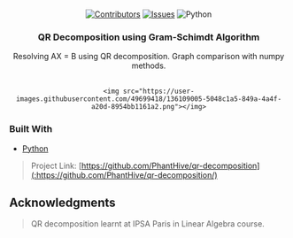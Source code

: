 <div id="top"></div>
<!--
*** Thanks for checking out the Best-README-Template. If you have a suggestion
*** that would make this better, please fork the repo and create a pull request
*** or simply open an issue with the tag "enhancement".
*** Don't forget to give the project a star!
*** Thanks again! Now go create something AMAZING! :D
-->




<!-- PROJECT LOGO -->
<br />
<div align="center">

[![Contributors][contributors-shield]][contributors-url]
[![Issues][issues-shield]][issues-url]
![Python](https://img.shields.io/badge/Python-3.9-brightgreen?&style=for-the-badge)

<h3 align="center">QR Decomposition using Gram-Schimdt Algorithm</h3>

  <p align="center">
    Resolving AX = B using QR decomposition.
    Graph comparison with numpy methods.
    <br />
    <br />
    
    <img src="https://user-images.githubusercontent.com/49699418/136109005-5048c1a5-849a-4a4f-a20d-8954bb1161a2.png"></img>

    
 
  </p>
</div>



### Built With

* [Python](https://www.python.org)



> Project Link: [https://github.com/PhantHive/qr-decomposition](:https://github.com/PhantHive/qr-decomposition/)





<!-- ACKNOWLEDGMENTS -->
## Acknowledgments

> QR decomposition learnt at IPSA Paris in Linear Algebra course.


<!-- MARKDOWN LINKS & IMAGES -->
[contributors-shield]: https://img.shields.io/github/contributors/PhantHive/qr-decomposition.svg?style=for-the-badge
[contributors-url]: https://github.com/PhantHive/qr-decomposition/graphs/contributors/

[issues-shield]: https://img.shields.io/github/issues/PhantHive/qr-decomposition.svg?style=for-the-badge
[issues-url]: https://github.com/PhantHive/qr-decomposition/issues/

